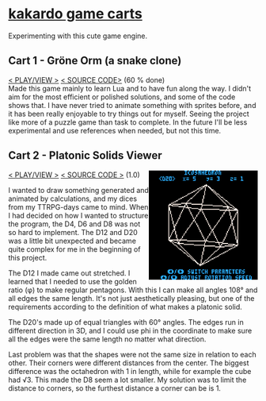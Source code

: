 # [kakardo game carts](https://kakardo.github.io/Pico-8/)
  Experimenting with this cute game engine.<br/>

## Cart 1 - Gröne Orm (a snake clone)
[< PLAY/VIEW >](https://kakardo.github.io/Pico-8/game%20carts/01%20grone%20orm%20(snake%20clone)/grone_orm_html/index.html) [< SOURCE CODE>](https://github.com/kakardo/Pico-8/tree/d1e07f148a84d7badf800f8da36a230d0deb0404/game%20carts/01%20grone%20orm%20(snake%20clone)) (60 % done)<br/>
  Made this game mainly to learn Lua and to have fun along the way. I didn't aim for the most efficient or polished solutions, and some of the code shows that. I have never tried to animate something with sprites before, and it has been really enjoyable to try things out for myself. Seeing the project like more of a puzzle game than task to complete. In the future I'll be less experimental and use references when needed, but not this time.

## Cart 2 - Platonic Solids Viewer
<a href="https://kakardo.github.io/Pico-8/game%20carts/02%20platonic%20solids%20viewer/platonic_solids_viewer_html/index.html">
  <img src="https://github.com/kakardo/Pico-8/blob/main/game%20carts/02%20platonic%20solids%20viewer/platonic_solids_viewer.gif?raw=true"
       alt="Platonic Solids Viewer GIF"
       align="right" width="220">
</a>

[< PLAY/VIEW >](https://kakardo.github.io/Pico-8/game%20carts/02%20platonic%20solids%20viewer/platonic_solids_viewer_html/index.html)
[< SOURCE CODE >](https://github.com/kakardo/Pico-8/tree/d1e07f148a84d7badf800f8da36a230d0deb0404/game%20carts/02%20platonic%20solids%20viewer)
(1.0)<br/>

  I wanted to draw something generated and animated by calculations, and my dices from my TTRPG-days came to mind. When I had decided on how I wanted to structure the program, the D4, D6 and D8 was not so hard to implement. The D12 and D20 was a little bit unexpected and became quite complex for me in the beginning of this project.

  The D12 I made came out stretched. I learned that I needed to use the golden ratio (φ) to make regular pentagons. With this I can make all angles 108° and all edges the same length. It's not just aesthetically pleasing, but one of the requirements according to the definition of what makes a platonic solid.

  The D20's made up of equal triangles with 60° angles. The edges run in different direction in 3D, and I could use phi in the coordinate to make sure all the edges were the same length no matter what direction.

  Last problem was that the shapes were not the same size in relation to each other. Their corners were different distances from the center. The biggest difference was the octahedron with 1 in length, while for example the cube had √3. This made the D8 seem a lot smaller. My solution was to limit the distance to corners, so the furthest distance a corner can be is 1.